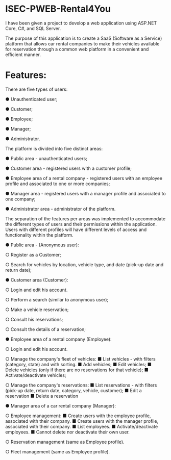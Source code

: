 # ISEC-PWEB-Rental4You

I have been given a project to develop a web application using ASP.NET Core, C#, and SQL Server. 

The purpose of this application is to create a SaaS (Software as a Service) platform that allows car rental companies to make their vehicles available for reservation through a common web platform in a convenient and efficient manner.

# Features:

There are five types of users:

● Unauthenticated user;

● Customer;

● Employee;

● Manager;

● Administrator.




The platform is divided into five distinct areas:

● Public area - unauthenticated users;

● Customer area - registered users with a customer profile;

● Employee area of a rental company - registered users with an employee profile and associated to one or more companies;

● Manager area - registered users with a manager profile and associated to one company;

● Administrator area - administrator of the platform.


The separation of the features per areas was implemented to accommodate the different types of users and their permissions within the application. Users with different profiles will have different levels of access and functionality within the platform.




● Public area - (Anonymous user):

○ Register as a Customer;

○ Search for vehicles by location, vehicle type, and date (pick-up date and return date);




● Customer area (Customer):

○ Login and edit his account.

○ Perform a search (similar to anonymous user);

○ Make a vehicle reservation;

○ Consult his reservations;

○ Consult the details of a reservation;




● Employee area of a rental company (Employee):

○ Login and edit his account.

○ Manage the company's fleet of vehicles:
  ■ List vehicles - with filters (category, state) and with sorting.
  ■ Add vehicles;
  ■ Edit vehicles;
  ■ Delete vehicles (only if there are no reservations for that vehicle);
  ■ Activate/deactivate vehicles;
  
○ Manage the company's reservations:
  ■ List reservations - with filters (pick-up date, return date, category,
vehicle, customer);
  ■ Edit a reservation
  ■ Delete a reservation




● Manager area of a car rental company (Manager):

○ Employee management:
  ■ Create users with the employee profile, associated with their company.
  ■ Create users with the manager profile, associated with their company.
  ■ List employees.
  ■ Activate/deactivate employees.
  ■ Cannot delete nor deactivate their own user.
  
○ Reservation management (same as Employee profile).

○ Fleet management (same as Employee profile).











